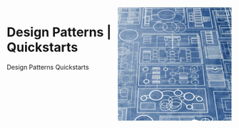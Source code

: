 <img src="assets/design-patterns.webp" alt="" style="width: 255px;" align="right">

# Design Patterns | Quickstarts
Design Patterns Quickstarts
